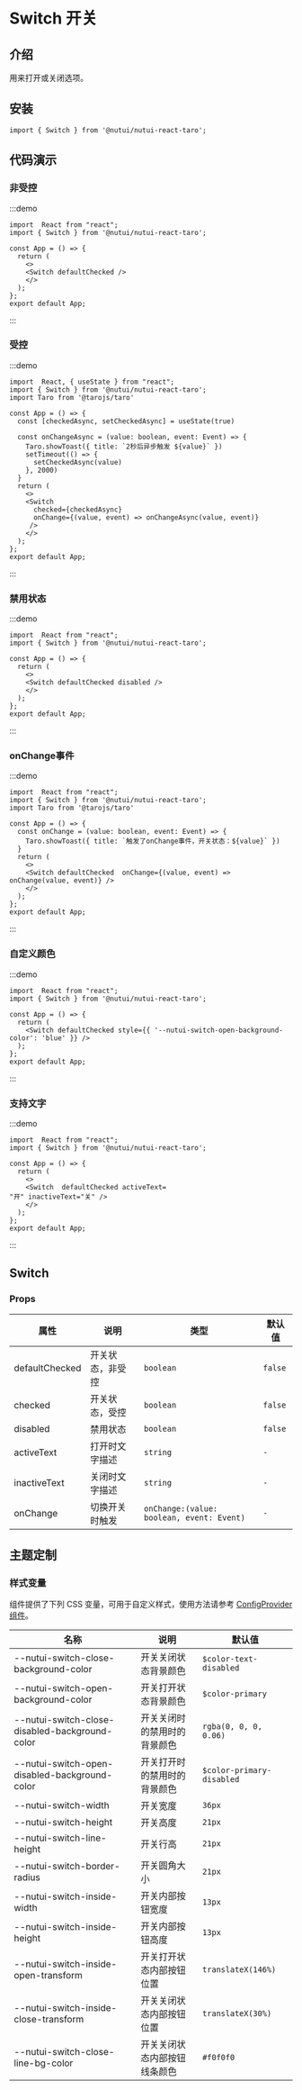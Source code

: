 # Switch 开关

## 介绍

用来打开或关闭选项。

## 安装

```tsx
import { Switch } from '@nutui/nutui-react-taro';
```

## 代码演示

### 非受控

:::demo

```tsx
import  React from "react";
import { Switch } from '@nutui/nutui-react-taro';

const App = () => {
  return ( 
    <>   
    <Switch defaultChecked />
    </>
  );
};  
export default App;

```

:::

### 受控

:::demo

```tsx
import  React, { useState } from "react";
import { Switch } from '@nutui/nutui-react-taro';
import Taro from '@tarojs/taro'

const App = () => {
  const [checkedAsync, setCheckedAsync] = useState(true)
  
  const onChangeAsync = (value: boolean, event: Event) => {
    Taro.showToast({ title: `2秒后异步触发 ${value}` })
    setTimeout(() => {
      setCheckedAsync(value)
    }, 2000)
  }
  return ( 
    <>   
    <Switch
      checked={checkedAsync}
      onChange={(value, event) => onChangeAsync(value, event)}
     />
    </>
  );
};  
export default App;

```

:::

### 禁用状态

:::demo

```tsx
import  React from "react";
import { Switch } from '@nutui/nutui-react-taro';

const App = () => {
  return ( 
    <>   
    <Switch defaultChecked disabled />
    </>
  );
};  
export default App;

```

:::

### onChange事件

:::demo

```tsx
import  React from "react";
import { Switch } from '@nutui/nutui-react-taro';
import Taro from '@tarojs/taro'

const App = () => {
  const onChange = (value: boolean, event: Event) => {
    Taro.showToast({ title: `触发了onChange事件，开关状态：${value}` })
  }
  return ( 
    <>   
    <Switch defaultChecked  onChange={(value, event) => onChange(value, event)} />
    </>
  );
};  
export default App;

```

:::

### 自定义颜色

:::demo

```tsx
import  React from "react";
import { Switch } from '@nutui/nutui-react-taro';

const App = () => {
  return ( 
    <Switch defaultChecked style={{ '--nutui-switch-open-background-color': 'blue' }} />
  );
};  
export default App;

```

:::

### 支持文字

:::demo

```tsx
import  React from "react";
import { Switch } from '@nutui/nutui-react-taro';

const App = () => {
  return ( 
    <>   
    <Switch  defaultChecked activeText=
"开" inactiveText="关" />
    </>
  );
};  
export default App;

```

:::

## Switch

### Props

| 属性 | 说明 | 类型 | 默认值 |
| --- | --- | --- | --- |
| defaultChecked | 开关状态，非受控 | `boolean` | `false` |
| checked | 开关状态，受控 | `boolean` | `false` |
| disabled | 禁用状态 | `boolean` | `false` |
| activeText | 打开时文字描述 | `string` | `-` |
| inactiveText | 关闭时文字描述 | `string` | `-` |
| onChange | 切换开关时触发 | `onChange:(value: boolean, event: Event)` | `-` |

## 主题定制

### 样式变量

组件提供了下列 CSS 变量，可用于自定义样式，使用方法请参考 [ConfigProvider 组件](#/zh-CN/component/configprovider)。

| 名称 | 说明 | 默认值 |
| --- | --- | --- |
| \--nutui-switch-close-background-color | 开关关闭状态背景颜色 | `$color-text-disabled` |
| \--nutui-switch-open-background-color | 开关打开状态背景颜色 | `$color-primary` |
| \--nutui-switch-close-disabled-background-color | 开关关闭时的禁用时的背景颜色 | `rgba(0, 0, 0, 0.06)` |
| \--nutui-switch-open-disabled-background-color | 开关打开时的禁用时的背景颜色 | `$color-primary-disabled` |
| \--nutui-switch-width | 开关宽度 | `36px` |
| \--nutui-switch-height | 开关高度 | `21px` |
| \--nutui-switch-line-height | 开关行高 | `21px` |
| \--nutui-switch-border-radius | 开关圆角大小 | `21px` |
| \--nutui-switch-inside-width | 开关内部按钮宽度 | `13px` |
| \--nutui-switch-inside-height | 开关内部按钮高度 | `13px` |
| \--nutui-switch-inside-open-transform | 开关打开状态内部按钮位置 | `translateX(146%)` |
| \--nutui-switch-inside-close-transform | 开关关闭状态内部按钮位置 | `translateX(30%)` |
| \--nutui-switch-close-line-bg-color | 开关关闭状态内部按钮线条颜色 | `#f0f0f0` |